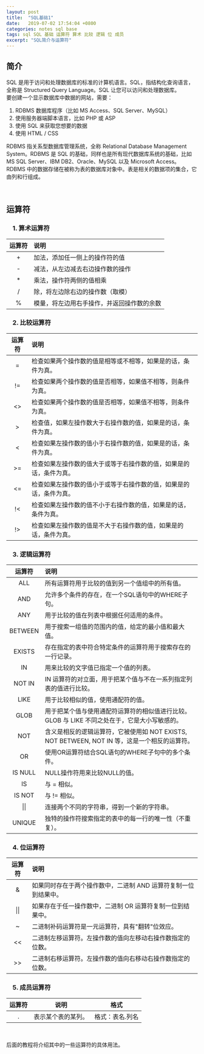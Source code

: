 ```yaml
---
layout: post
title:  "SQL基础1"
date:   2019-07-02 17:54:04 +0800
categories: notes sql base
tags: sql SQL 基础 运算符 算术 比较 逻辑 位 成员
excerpt: "SQL简介与运算符"
---
```


## 简介

SQL 是用于访问和处理数据库的标准的计算机语言。SQL，指结构化查询语言，全称是 Structured Query Language。SQL 让您可以访问和处理数据库。  
要创建一个显示数据库中数据的网站，需要：

1. RDBMS 数据库程序（比如 MS Access、SQL Server、MySQL）
2. 使用服务器端脚本语言，比如 PHP 或 ASP
3. 使用 SQL 来获取您想要的数据
4. 使用 HTML / CSS

RDBMS 指关系型数据库管理系统，全称 Relational Database Management System。RDBMS 是 SQL 的基础，同样也是所有现代数据库系统的基础，比如 MS SQL Server、IBM DB2、Oracle、MySQL 以及 Microsoft Access。RDBMS 中的数据存储在被称为表的数据库对象中。表是相关的数据项的集合，它由列和行组成。

&emsp;

## 运算符

### &emsp;1. 算术运算符

运算符|说明
:----:|:--
+|加法，添加任一侧上的操作符的值
-|减法，从左边减去右边操作数的操作
*|乘法，操作符两侧的值相乘
/|除，将左边除右边的操作数（取模）
%|模量，将左边用右手操作，并返回操作数的余数

### &emsp;2. 比较运算符

运算符|说明
:----:|:--
=|检查如果两个操作数的值是相等或不相等，如果是的话，条件为真。
!=|检查如果两个操作数的值是否相等，如果值不相等，则条件为真。
<>|检查如果两个操作数的值是否相等，如果值不相等，则条件为真。
\>|检查值，如果左操作数大于右操作数的值，如果是的话，条件为真。
<|检查如果左操作数的值小于右操作数的值，如果是的话，条件为真。
\>=|检查如果左操作数的值大于或等于右操作数的值，如果是的话，条件为真。
<=|检查如果左操作数的值小于或等于右操作数的值，如果是的话，条件为真。
!<|检查如果左操作数的值不小于右操作数的值，如果是的话，条件为真。
!>|检查如果左操作数的值是不大于右操作数的值，如果是的话，条件为真。

### &emsp;3. 逻辑运算符

运算符|说明
:----:|:--
ALL|所有运算符用于比较的值到另一个值组中的所有值。
AND|允许多个条件的存在，在一个SQL语句中的WHERE子句。
ANY|用于比较的值在列表中根据任何适用的条件。
BETWEEN|用于搜索一组值的范围内的值，给定的最小值和最大值。
EXISTS|存在指定的表中符合特定条件的运算符用于搜索存在的一行记录。
IN|用来比较的文字值已指定一个值的列表。
NOT IN|IN 运算符的对立面，用于把某个值与不在一系列指定列表的值进行比较。
LIKE|用于比较相似的值，使用通配符的值。
GLOB|用于把某个值与使用通配符运算符的相似值进行比较。GLOB 与 LIKE 不同之处在于，它是大小写敏感的。
NOT|含义是相反的逻辑运算符，它被使用如 NOT EXISTS, NOT BETWEEN, NOT IN 等，这是一个相反的运算符。
OR|使用OR运算符结合SQL语句的WHERE子句中的多个条件。
IS NULL|NULL操作符用来比较NULL的值。
IS|与 = 相似。
IS NOT|与 != 相似。
\|\||连接两个不同的字符串，得到一个新的字符串。
UNIQUE|独特的操作符搜索指定的表中的每一行的唯一性（不重复）。

### &emsp;4. 位运算符

运算符|说明
:----:|:--
&|如果同时存在于两个操作数中，二进制 AND 运算符复制一位到结果中。
\|\||如果存在于任一操作数中，二进制 OR 运算符复制一位到结果中。
~|二进制补码运算符是一元运算符，具有"翻转"位效应。
\<\<|二进制左移运算符。左操作数的值向左移动右操作数指定的位数。
\>\>|二进制右移运算符。左操作数的值向右移动右操作数指定的位数。

### &emsp;5. 成员运算符

运算符|说明|格式
:----:|:-:|:--:
.|表示某个表的某列。|格式：表名.列名

&emsp;

后面的教程将介绍其中的一些运算符的具体用法。
